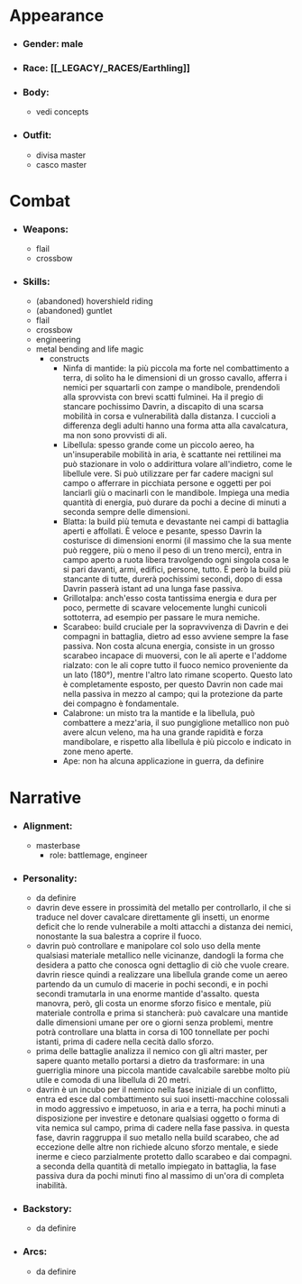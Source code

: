 # Appearance

- ### Gender: male
- ### Race: [[_LEGACY/_RACES/Earthling]]
- ### Body:
	- vedi concepts
- ### Outfit:
	- divisa master
	- casco master

# Combat

- ### Weapons:
	- flail
	- crossbow

- ### Skills:
	- (abandoned) hovershield riding
	- (abandoned) guntlet
	- flail
	- crossbow
	- engineering
	- metal bending and life magic
		- constructs
			- Ninfa di mantide: la più piccola ma forte nel combattimento a terra, di solito ha le dimensioni di un grosso cavallo, afferra i nemici per squartarli con zampe o mandibole, prendendoli alla sprovvista con brevi scatti fulminei. Ha il pregio di stancare pochissimo Davrin, a discapito di una scarsa mobilità in corsa e vulnerabilità dalla distanza. I cuccioli a differenza degli adulti hanno una forma atta alla cavalcatura, ma non sono provvisti di ali.
			- Libellula: spesso grande come un piccolo aereo, ha un'insuperabile mobilità in aria, è scattante nei rettilinei ma può stazionare in volo o addirittura volare all'indietro, come le libellule vere. Si può utilizzare per far cadere macigni sul campo o afferrare in picchiata persone e oggetti per poi lanciarli giù o macinarli con le mandibole. Impiega una media quantità di energia, può durare da pochi a decine di minuti a seconda sempre delle dimensioni.
			- Blatta: la build più temuta e devastante nei campi di battaglia aperti e affollati. È veloce e pesante, spesso Davrin la costurisce di dimensioni enormi (il massimo che la sua mente può reggere, più o meno il peso di un treno merci), entra in campo aperto a ruota libera travolgendo ogni singola cosa le si pari davanti, armi, edifici, persone, tutto. È però la build più stancante di tutte, durerà pochissimi secondi, dopo di essa Davrin passerà istant ad una lunga fase passiva.
			- Grillotalpa: anch'esso costa tantissima energia e dura per poco, permette di scavare velocemente lunghi cunicoli sottoterra, ad esempio per passare le mura nemiche.
			- Scarabeo: build cruciale per la sopravvivenza di Davrin e dei compagni in battaglia, dietro ad esso avviene sempre la fase passiva. Non costa alcuna energia, consiste in un grosso scarabeo incapace di muoversi, con le ali aperte e l'addome rialzato: con le ali copre tutto il fuoco nemico proveniente da un lato (180°), mentre l'altro lato rimane scoperto. Questo lato è completamente esposto, per questo Davrin non cade mai nella passiva in mezzo al campo; qui la protezione da parte dei compagno è fondamentale. 
			- Calabrone: un misto tra la mantide e la libellula, può combattere a mezz'aria, il suo pungiglione metallico non può avere alcun veleno, ma ha una grande rapidità e forza mandibolare, e rispetto alla libellula è più piccolo e indicato in zone meno aperte.
			- Ape: non ha alcuna applicazione in guerra, da definire

# Narrative

- ### Alignment:
	- masterbase
		- role: battlemage, engineer
- ### Personality:
	- da definire
	- davrin deve essere in prossimità del metallo per controllarlo, il che si traduce nel dover cavalcare direttamente gli insetti, un enorme deficit che lo rende vulnerabile a molti attacchi a distanza dei nemici, nonostante la sua balestra a coprire il fuoco.
	- davrin può controllare e manipolare col solo uso della mente qualsiasi materiale metallico nelle vicinanze, dandogli la forma che desidera a patto che conosca ogni dettaglio di ciò che vuole creare. davrin riesce quindi a realizzare una libellula grande come un aereo partendo da un cumulo di macerie in pochi secondi, e in pochi secondi tramutarla in una enorme mantide d'assalto. questa manovra, però, gli costa un enorme sforzo fisico e mentale, più materiale controlla e prima si stancherà: può cavalcare una mantide dalle dimensioni umane per ore o giorni senza problemi, mentre potrà controllare una blatta in corsa di 100 tonnellate per pochi istanti, prima di cadere nella cecità dallo sforzo.
	- prima delle battaglie analizza il nemico con gli altri master, per sapere quanto metallo portarsi a dietro da trasformare: in una guerriglia minore una piccola mantide cavalcabile sarebbe molto più utile e comoda di una libellula di 20 metri.
	- davrin è un incubo per il nemico nella fase iniziale di un conflitto, entra ed esce dal combattimento sui suoi insetti-macchine colossali in modo aggressivo e impetuoso, in aria e a terra, ha pochi minuti a disposizione per investire e detonare qualsiasi oggetto o forma di vita nemica sul campo, prima di cadere nella fase passiva. in questa fase, davrin raggruppa il suo metallo nella build scarabeo, che ad eccezione delle altre non richiede alcuno sforzo mentale, e siede inerme e cieco parzialmente protetto dallo scarabeo e dai compagni. a seconda della quantità di metallo impiegato in battaglia, la fase passiva dura da pochi minuti fino al massimo di un'ora di completa inabilità.
- ### Backstory:
	- da definire
- ### Arcs:
	- da definire